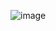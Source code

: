 ![image](https://user-images.githubusercontent.com/89903354/230779309-d62c913b-9c4a-4620-a709-3260d7323ff8.png)